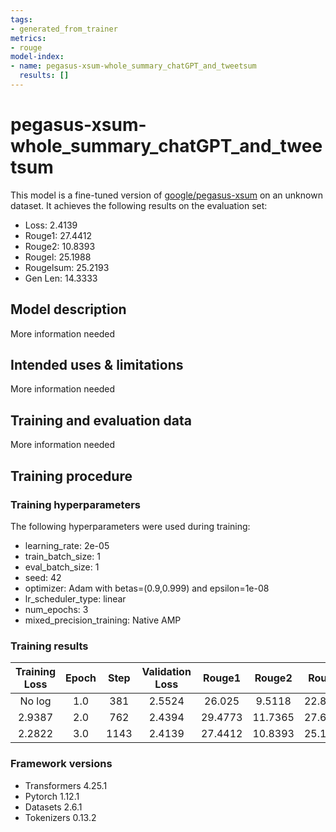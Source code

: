 ```yaml
---
tags:
- generated_from_trainer
metrics:
- rouge
model-index:
- name: pegasus-xsum-whole_summary_chatGPT_and_tweetsum
  results: []
---
```


<!-- This model card has been generated automatically according to the information the Trainer had access to. You
should probably proofread and complete it, then remove this comment. -->

# pegasus-xsum-whole_summary_chatGPT_and_tweetsum

This model is a fine-tuned version of [google/pegasus-xsum](https://huggingface.co/google/pegasus-xsum) on an unknown dataset.
It achieves the following results on the evaluation set:
- Loss: 2.4139
- Rouge1: 27.4412
- Rouge2: 10.8393
- Rougel: 25.1988
- Rougelsum: 25.2193
- Gen Len: 14.3333

## Model description

More information needed

## Intended uses & limitations

More information needed

## Training and evaluation data

More information needed

## Training procedure

### Training hyperparameters

The following hyperparameters were used during training:
- learning_rate: 2e-05
- train_batch_size: 1
- eval_batch_size: 1
- seed: 42
- optimizer: Adam with betas=(0.9,0.999) and epsilon=1e-08
- lr_scheduler_type: linear
- num_epochs: 3
- mixed_precision_training: Native AMP

### Training results

| Training Loss | Epoch | Step | Validation Loss | Rouge1  | Rouge2  | Rougel  | Rougelsum | Gen Len |
|:-------------:|:-----:|:----:|:---------------:|:-------:|:-------:|:-------:|:---------:|:-------:|
| No log        | 1.0   | 381  | 2.5524          | 26.025  | 9.5118  | 22.8243 | 22.8505   | 15.8095 |
| 2.9387        | 2.0   | 762  | 2.4394          | 29.4773 | 11.7365 | 27.6403 | 27.7766   | 15.4286 |
| 2.2822        | 3.0   | 1143 | 2.4139          | 27.4412 | 10.8393 | 25.1988 | 25.2193   | 14.3333 |


### Framework versions

- Transformers 4.25.1
- Pytorch 1.12.1
- Datasets 2.6.1
- Tokenizers 0.13.2

